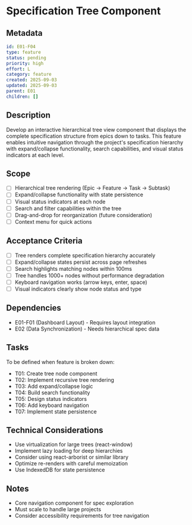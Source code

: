 # Specification Tree Component

## Metadata
```yaml
id: E01-F04
type: feature
status: pending
priority: high
effort: L
category: feature
created: 2025-09-03
updated: 2025-09-03
parent: E01
children: []
```

## Description
Develop an interactive hierarchical tree view component that displays the complete specification structure from epics down to tasks. This feature enables intuitive navigation through the project's specification hierarchy with expand/collapse functionality, search capabilities, and visual status indicators at each level.

## Scope
- [ ] Hierarchical tree rendering (Epic → Feature → Task → Subtask)
- [ ] Expand/collapse functionality with state persistence
- [ ] Visual status indicators at each node
- [ ] Search and filter capabilities within the tree
- [ ] Drag-and-drop for reorganization (future consideration)
- [ ] Context menu for quick actions

## Acceptance Criteria
- [ ] Tree renders complete specification hierarchy accurately
- [ ] Expand/collapse states persist across page refreshes
- [ ] Search highlights matching nodes within 100ms
- [ ] Tree handles 1000+ nodes without performance degradation
- [ ] Keyboard navigation works (arrow keys, enter, space)
- [ ] Visual indicators clearly show node status and type

## Dependencies
- E01-F01 (Dashboard Layout) - Requires layout integration
- E02 (Data Synchronization) - Needs hierarchical spec data

## Tasks
To be defined when feature is broken down:
- T01: Create tree node component
- T02: Implement recursive tree rendering
- T03: Add expand/collapse logic
- T04: Build search functionality
- T05: Design status indicators
- T06: Add keyboard navigation
- T07: Implement state persistence

## Technical Considerations
- Use virtualization for large trees (react-window)
- Implement lazy loading for deep hierarchies
- Consider using react-arborist or similar library
- Optimize re-renders with careful memoization
- Use IndexedDB for state persistence

## Notes
- Core navigation component for spec exploration
- Must scale to handle large projects
- Consider accessibility requirements for tree navigation